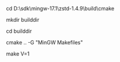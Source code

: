 cd D:\sdk\mingw-17.1\zstd-1.4.9\build\cmake

mkdir  builddir

cd   builddir

cmake  ..  -G  "MinGW Makefiles"

make V=1